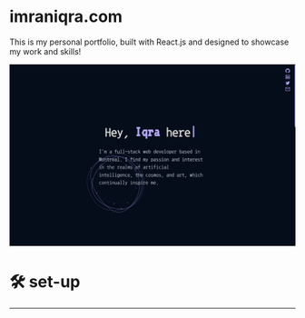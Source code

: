 # imraniqra.com

This is my personal portfolio, built with React.js and designed to showcase my work and skills!

![](preview.png)

# 🛠️ set-up

---
